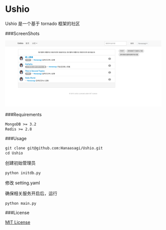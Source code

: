 # Ushio

Ushio 是一个基于 tornado 框架的社区  

###ScreenShots  

![](https://raw.githubusercontent.com/Hanaasagi/Ushio/master/screenshots/index.png)

###Requirements  

	MongoDB >= 3.2
	Redis >= 2.8

###Usage

	git clone git@github.com:Hanaasagi/Ushio.git
	cd Ushio

创建初始管理员  

	python initdb.py

修改 setting.yaml  

确保相关服务开启后，运行  

	python main.py

###License  

[MIT License](https://mit-license.org/)
